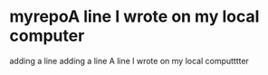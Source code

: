 # myrepoA line I wrote on my local computer
adding a line
adding a line
A line I wrote on my local computttter
